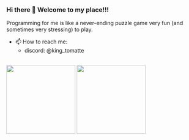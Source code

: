 ### Hi there 👋 Welcome to my place!!!
Programming for me is like a never-ending puzzle game very fun (and sometimes very stressing) to play.

- 📫 How to reach me:
  - discord: @king_tomatte

##
<div style="display: inline_block">
  
<img height=180em src="https://github-readme-stats.vercel.app/api?username=tomatte&show_icons=true&theme=dracula">

<img height=180em src="https://github-readme-stats.vercel.app/api/top-langs/?username=tomatte&show_icons=true&theme=dracula&layout=compact">
</div>

##
